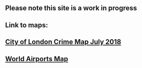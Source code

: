 
## Please note this site is a work in progress

## Link to maps:
## [City of London Crime Map July 2018](https://mohammedfarhanmasud.github.io/qgis2web_City_of_London_Crimes/index.html)

## [World Airports Map](https://mohammedfarhanmasud.github.io/qgis2web_2019_airport_grayscale/index.html)
